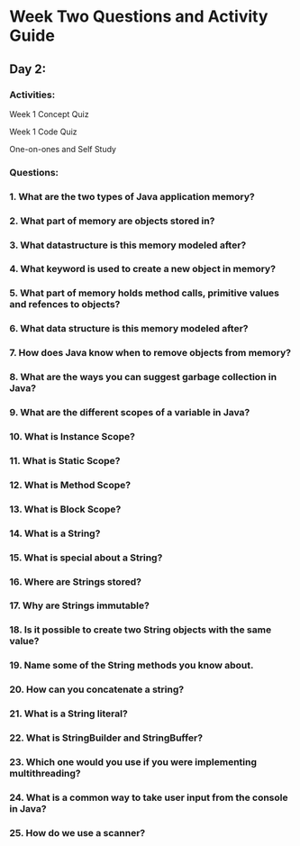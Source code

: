 # Week Two Questions and Activity Guide

## Day 2:

### Activities:

Week 1 Concept Quiz

Week 1 Code Quiz

One-on-ones and Self Study

### Questions:

### 1. What are the two types of Java application memory?

### 2. What part of memory are objects stored in?

### 3. What datastructure is this memory modeled after?

### 4. What keyword is used to create a new object in memory?

### 5. What part of memory holds method calls, primitive values and refences to objects?

### 6. What data structure is this memory modeled after?

### 7. How does Java know when to remove objects from memory?

### 8. What are the ways you can suggest garbage collection in Java?

### 9. What are the different scopes of a variable in Java?

### 10. What is Instance Scope?

### 11. What is Static Scope?

### 12. What is Method Scope?

### 13. What is Block Scope?

### 14. What is a String?

### 15. What is special about a String?

### 16. Where are Strings stored?

### 17. Why are Strings immutable?

### 18. Is it possible to create two String objects with the same value?

### 19. Name some of the String methods you know about.

### 20. How can you concatenate a string?

### 21. What is a String literal?

### 22. What is StringBuilder and StringBuffer?

### 23. Which one would you use if you were implementing multithreading?

### 24. What is a common way to take user input from the console in Java?

### 25. How do we use a scanner?
